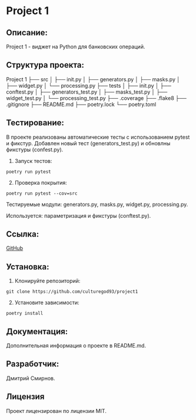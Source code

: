 # Project 1

## Описание:

Project 1 - виджет на Python для банковских операций.

## Структура проекта:

Project 1
├── src
│ ├── init.py
│ ├── generators.py
│ ├── masks.py
│ ├── widget.py
│ └── processing.py
├── tests
│ ├── init.py
│ ├── conftest.py
│ ├── generators_test.py
│ ├── masks_test.py
│ ├── widget_test.py
│ └── processing_test.py
├── .coverage
├── .flake8
├── .gitignore
├── README.md
├── poetry.lock
└── poetry.toml

## Тестирование:

В проекте реализованы автоматические тесты с использованием pytest и фикстур. Добавлен новый тест (generators_test.py) и обновлны фикстуры (confest.py).

1. Запуск тестов:
~~~
poetry run pytest
~~~

2. Проверка покрытия:
~~~
poetry run pytest --cov=src
~~~

Тестируемые модули: generators.py, masks.py, widget.py, processing.py.

Используется: параметризация и фикстуры (conftest.py).

## Ссылка:

[GitHub](https://github.com/culturegod93/project1)

## Установка:

1. Клонируйте репозиторий:
~~~
git clone https://github.com/culturegod93/project1
~~~
2. Установите зависимости:
~~~
poetry install
~~~

## Документация:

Дополнительная информация о проекте в README.md.

## Разработчик:

Дмитрий Смирнов.

## Лицензия

Проект лицензирован по лицензии MIT.
